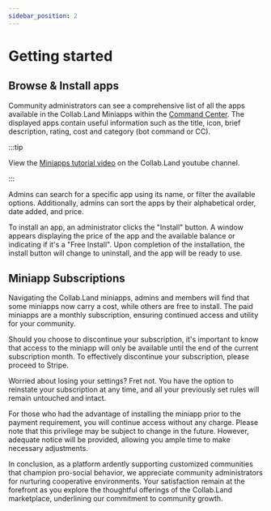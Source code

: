```yaml
---
sidebar_position: 2
---
```


# Getting started

## Browse & Install apps

Community administrators can see a comprehensive list of all the apps available in the Collab.Land Miniapps within the [Command Center](https://cc.collab.land). The displayed apps contain useful information such as the title, icon, brief description, rating, cost and category (bot command or CC).

:::tip

View the [Miniapps tutorial video](https://www.youtube.com/watch?v=zP3jEEdNo18&list=PLQbEq7a9kYPnufJFY8XDr5HjvPaThjoS-&index=5) on the Collab.Land youtube channel.

:::

Admins can search for a specific app using its name, or filter the available options. Additionally, admins can sort the apps by their alphabetical order, date added, and price.

To install an app, an administrator clicks the "Install" button. A window appears displaying the price of the app and the available balance or indicating if it's a "Free Install". Upon completion of the installation, the install button will change to uninstall, and the app will be ready to use.

## Miniapp Subscriptions

Navigating the Collab.Land miniapps, admins and members will find that some miniapps now carry a cost, while others are free to install. The paid miniapps are a monthly subscription, ensuring continued access and utility for your community.

Should you choose to discontinue your subscription, it's important to know that access to the miniapp will only be available until the end of the current subscription month. To effectively discontinue your subscription, please proceed to Stripe.

Worried about losing your settings? Fret not. You have the option to reinstate your subscription at any time, and all your previously set rules will remain untouched and intact.

For those who had the advantage of installing the miniapp prior to the payment requirement, you will continue access without any charge. Please note that this privilege may be subject to change in the future. However, adequate notice will be provided, allowing you ample time to make necessary adjustments.

In conclusion, as a platform ardently supporting customized communities that champion pro-social behavior, we appreciate community administrators for nurturing cooperative environments. Your satisfaction remain at the forefront as you explore the thoughtful offerings of the Collab.Land marketplace, underlining our commitment to community growth.
